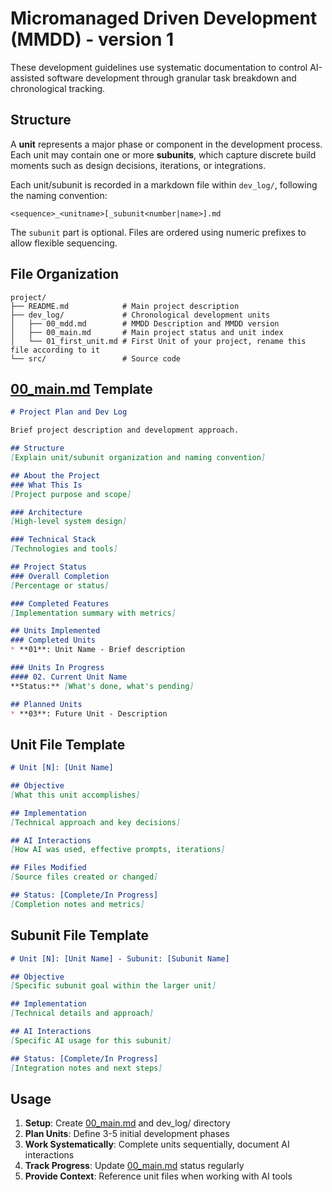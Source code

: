 # Micromanaged Driven Development (MMDD) - version 1

These development guidelines use systematic documentation to control AI-assisted software development through granular task breakdown and chronological tracking.

## Structure

A **unit** represents a major phase or component in the development process. Each unit may contain one or more **subunits**, which capture discrete build moments such as design decisions, iterations, or integrations.

Each unit/subunit is recorded in a markdown file within `dev_log/`, following the naming convention:

```
<sequence>_<unitname>[_subunit<number|name>].md
```

The `subunit` part is optional. Files are ordered using numeric prefixes to allow flexible sequencing.

## File Organization

```
project/
├── README.md            # Main project description
├── dev_log/             # Chronological development units
│   ├── 00_mdd.md        # MMDD Description and MMDD version 
│   ├── 00_main.md       # Main project status and unit index
│   └── 01_first_unit.md # First Unit of your project, rename this file according to it
└── src/                 # Source code
```

## [00_main.md](00_main.md) Template

```markdown
# Project Plan and Dev Log

Brief project description and development approach.

## Structure
[Explain unit/subunit organization and naming convention]

## About the Project
### What This Is
[Project purpose and scope]

### Architecture
[High-level system design]

### Technical Stack
[Technologies and tools]

## Project Status
### Overall Completion
[Percentage or status]

### Completed Features
[Implementation summary with metrics]

## Units Implemented
### Completed Units
* **01**: Unit Name - Brief description

### Units In Progress
#### 02. Current Unit Name
**Status:** [What's done, what's pending]

## Planned Units
* **03**: Future Unit - Description
```

## Unit File Template

```markdown
# Unit [N]: [Unit Name]

## Objective
[What this unit accomplishes]

## Implementation
[Technical approach and key decisions]

## AI Interactions
[How AI was used, effective prompts, iterations]

## Files Modified
[Source files created or changed]

## Status: [Complete/In Progress]
[Completion notes and metrics]
```

## Subunit File Template

```markdown
# Unit [N]: [Unit Name] - Subunit: [Subunit Name]

## Objective
[Specific subunit goal within the larger unit]

## Implementation
[Technical details and approach]

## AI Interactions
[Specific AI usage for this subunit]

## Status: [Complete/In Progress]
[Integration notes and next steps]
```

## Usage

1. **Setup**: Create [00_main.md](00_main.md) and dev_log/ directory
2. **Plan Units**: Define 3-5 initial development phases
3. **Work Systematically**: Complete units sequentially, document AI interactions
4. **Track Progress**: Update [00_main.md](00_main.md) status regularly
5. **Provide Context**: Reference unit files when working with AI tools